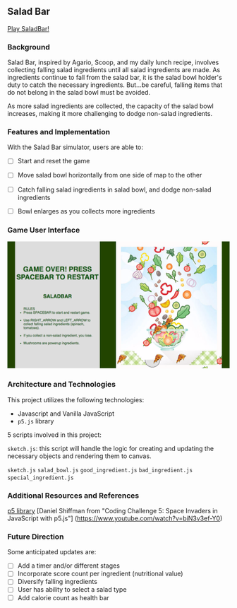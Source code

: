 ## Salad Bar

[Play SaladBar!](https://gevuong.github.io/SaladBar/)

### Background

Salad Bar, inspired by Agario, Scoop, and my daily lunch recipe, involves collecting falling salad ingredients until all salad ingredients are made. As ingredients continue to fall from the salad bar, it is the salad bowl holder's duty to catch the necessary ingredients. But...be careful, falling items that do not belong in the salad bowl must be avoided.

As more salad ingredients are collected, the capacity of the salad bowl increases, making it more challenging to dodge non-salad ingredients.


### Features and Implementation

With the Salad Bar simulator, users are able to:

- [ ] Start and reset the game
- [ ] Move salad bowl horizontally from one side of map to the other
- [ ] Catch falling salad ingredients in salad bowl, and dodge non-salad ingredients
- [ ] Bowl enlarges as you collects more ingredients


### Game User Interface
![wireframes](images/UI.png)


### Architecture and Technologies

This project utilizes the following technologies:

- Javascript and Vanilla JavaScript
- `p5.js` library


5 scripts involved in this project:

`sketch.js`: this script will handle the logic for creating and updating the necessary objects and rendering them to canvas.

`sketch.js`
`salad_bowl.js`
`good_ingredient.js`
`bad_ingredient.js`
`special_ingredient.js`


### Additional Resources and References
[p5 library](https://p5js.org/)
[Daniel Shiffman from "Coding Challenge 5: Space Invaders in JavaScript with p5.js"] (https://www.youtube.com/watch?v=biN3v3ef-Y0)


### Future Direction
Some anticipated updates are:

- [ ] Add a timer and/or different stages
- [ ] Incorporate score count per ingredient (nutritional value)
- [ ] Diversify falling ingredients
- [ ] User has ability to select a salad type
- [ ] Add calorie count as health bar
